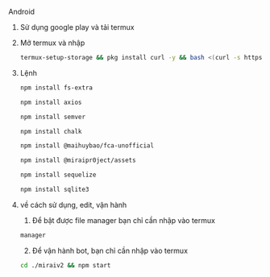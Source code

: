   Android

1. Sử dụng google play và tải termux

2. Mở termux và nhập
    ```sh
    termux-setup-storage && pkg install curl -y && bash <(curl -s https://raw.githubusercontent.com/Huongcq98/mrv3/install.sh)
    ```

3. Lệnh
    ```sh
    npm install fs-extra
    ```
    ```sh
    npm install axios
    ```
    ```sh
    npm install semver
    ```
    ```sh
    npm install chalk
    ```
    ```sh
    npm install @maihuybao/fca-unofficial
    ```
    ```sh
    npm install @miraipr0ject/assets
    ```
    ```sh
    npm install sequelize
    ```
    ```sh
    npm install sqlite3
    ```
5. về cách sử dụng, edit, vận hành
      1. Để bật được file manager bạn chỉ cần nhập vào termux
      ```sh
      manager
      ```
      2. Để vận hành bot, bạn chỉ cần nhập vào termux
      ```sh
      cd ./miraiv2 && npm start
      ```
